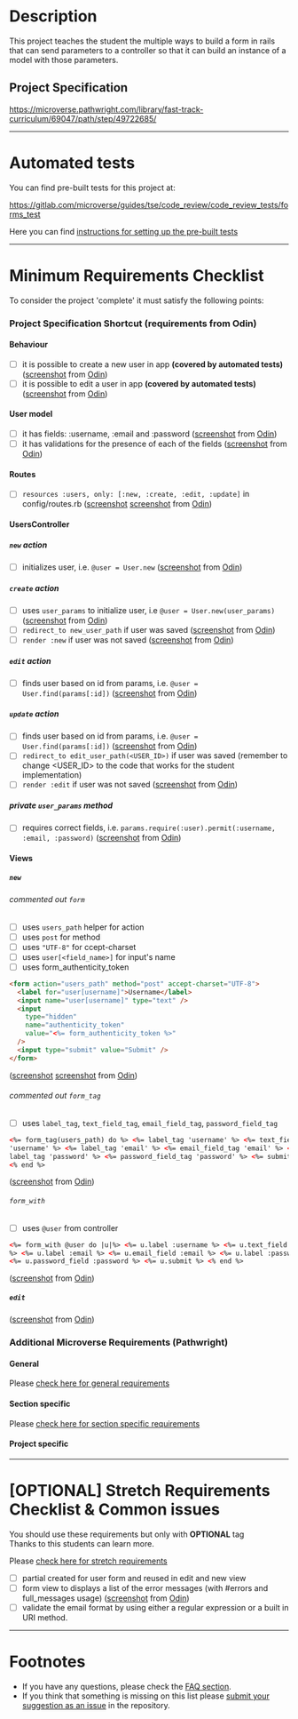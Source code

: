 # Description

This project teaches the student the multiple ways to build a form in rails that can send parameters to a controller so that it can build an instance of a model with those parameters.

## Project Specification

https://microverse.pathwright.com/library/fast-track-curriculum/69047/path/step/49722685/

---

# Automated tests

You can find pre-built tests for this project at:

https://gitlab.com/microverse/guides/tse/code_review/code_review_tests/forms_test

Here you can find [instructions for setting up the pre-built tests](https://gitlab.com/microverse/guides/tse/how_to_be_a_tse/blob/master/code_review_checklist/06_tests.md)

---

# Minimum Requirements Checklist

To consider the project 'complete' it must satisfy the following points:

### Project Specification Shortcut (**requirements from Odin**)

#### Behaviour

- [ ] it is possible to create a new user in app **(covered by automated tests)** ([screenshot](https://gitlab.com/microverse/guides/projects/requirements_screenshots/raw/master/images/rails/forms/create_new_user.png) from [Odin](https://www.theodinproject.com/courses/ruby-on-rails/lessons/forms))
- [ ] it is possible to edit a user in app **(covered by automated tests)** ([screenshot](https://gitlab.com/microverse/guides/projects/requirements_screenshots/raw/master/images/rails/forms/edit_user.png) from [Odin](https://www.theodinproject.com/courses/ruby-on-rails/lessons/forms))

#### User model

- [ ] it has fields: :username, :email and :password ([screenshot](https://gitlab.com/microverse/guides/projects/requirements_screenshots/raw/master/images/rails/forms/user_model_attr.png) from [Odin](https://www.theodinproject.com/courses/ruby-on-rails/lessons/forms))
- [ ] it has validations for the presence of each of the fields ([screenshot](https://gitlab.com/microverse/guides/projects/requirements_screenshots/raw/master/images/rails/forms/user_model_attr_validation.png) from [Odin](https://www.theodinproject.com/courses/ruby-on-rails/lessons/forms))

#### Routes

- [ ] `resources :users, only: [:new, :create, :edit, :update]` in config/routes.rb ([screenshot](https://gitlab.com/microverse/guides/projects/requirements_screenshots/raw/master/images/rails/forms/user_route1.png) [screenshot](https://gitlab.com/microverse/guides/projects/requirements_screenshots/raw/master/images/rails/forms/user_route2.png) from [Odin](https://www.theodinproject.com/courses/ruby-on-rails/lessons/forms))

#### UsersController

##### `new` action

- [ ] initializes user, i.e. `@user = User.new` ([screenshot](https://gitlab.com/microverse/guides/projects/requirements_screenshots/raw/master/images/rails/forms/user_new.png) from [Odin](https://www.theodinproject.com/courses/ruby-on-rails/lessons/forms))

##### `create` action

- [ ] uses `user_params` to initialize user, i.e `@user = User.new(user_params)` ([screenshot](https://gitlab.com/microverse/guides/projects/requirements_screenshots/raw/master/images/rails/forms/user_params.png) from [Odin](https://www.theodinproject.com/courses/ruby-on-rails/lessons/forms))
- [ ] `redirect_to new_user_path` if user was saved ([screenshot](https://gitlab.com/microverse/guides/projects/requirements_screenshots/raw/master/images/rails/forms/user_create.png) from [Odin](https://www.theodinproject.com/courses/ruby-on-rails/lessons/forms))
- [ ] `render :new` if user was not saved ([screenshot](https://gitlab.com/microverse/guides/projects/requirements_screenshots/raw/master/images/rails/forms/user_create.png) from [Odin](https://www.theodinproject.com/courses/ruby-on-rails/lessons/forms))

##### `edit` action

- [ ] finds user based on id from params, i.e. `@user = User.find(params[:id])` ([screenshot](https://gitlab.com/microverse/guides/projects/requirements_screenshots/raw/master/images/rails/forms/user_route2.png) from [Odin](https://www.theodinproject.com/courses/ruby-on-rails/lessons/forms))

##### `update` action

- [ ] finds user based on id from params, i.e. `@user = User.find(params[:id])` ([screenshot](https://gitlab.com/microverse/guides/projects/requirements_screenshots/raw/master/images/rails/forms/user_params.png) from [Odin](https://www.theodinproject.com/courses/ruby-on-rails/lessons/forms))
- [ ] `redirect_to edit_user_path(<USER_ID>)` if user was saved (remember to change <USER_ID> to the code that works for the student implementation)
- [ ] `render :edit` if user was not saved ([screenshot](https://gitlab.com/microverse/guides/projects/requirements_screenshots/raw/master/images/rails/forms/user_update.png) from [Odin](https://www.theodinproject.com/courses/ruby-on-rails/lessons/forms))

##### private `user_params` method

- [ ] requires correct fields, i.e. `params.require(:user).permit(:username, :email, :password)` ([screenshot](https://gitlab.com/microverse/guides/projects/requirements_screenshots/raw/master/images/rails/forms/user_params.png) from [Odin](https://www.theodinproject.com/courses/ruby-on-rails/lessons/forms))

#### Views

##### `new`

###### commented out `form`

- [ ] uses `users_path` helper for action
- [ ] uses `post` for method
- [ ] uses `"UTF-8"` for ccept-charset
- [ ] uses `user[<field_name>]` for input's name
- [ ] uses form_authenticity_token

```html
<form action="users_path" method="post" accept-charset="UTF-8">
  <label for="user[username]">Username</label>
  <input name="user[username]" type="text" />
  <input
    type="hidden"
    name="authenticity_token"
    value="<%= form_authenticity_token %>"
  />
  <input type="submit" value="Submit" />
</form>
```

([screenshot](https://gitlab.com/microverse/guides/projects/requirements_screenshots/raw/master/images/rails/forms/user_form1.png) [screenshot](https://gitlab.com/microverse/guides/projects/requirements_screenshots/raw/master/images/rails/forms/user_form2.png) from [Odin](https://www.theodinproject.com/courses/ruby-on-rails/lessons/forms))

###### commented out `form_tag`

- [ ] uses `label_tag`, `text_field_tag`, `email_field_tag`, `password_field_tag`

```html
<%= form_tag(users_path) do %> <%= label_tag 'username' %> <%= text_field_tag
'username' %> <%= label_tag 'email' %> <%= email_field_tag 'email' %> <%=
label_tag 'password' %> <%= password_field_tag 'password' %> <%= submit_tag %>
<% end %>
```

([screenshot](https://gitlab.com/microverse/guides/projects/requirements_screenshots/raw/master/images/rails/forms/user_form_tag2.png) from [Odin](https://www.theodinproject.com/courses/ruby-on-rails/lessons/forms))

###### `form_with`

- [ ] uses `@user` from controller

```html
<%= form_with @user do |u|%> <%= u.label :username %> <%= u.text_field :username
%> <%= u.label :email %> <%= u.email_field :email %> <%= u.label :password %>
<%= u.password_field :password %> <%= u.submit %> <% end %>
```

([screenshot](https://gitlab.com/microverse/guides/projects/requirements_screenshots/raw/master/images/rails/forms/user_form_with.png) from [Odin](https://www.theodinproject.com/courses/ruby-on-rails/lessons/forms))

##### `edit`

([screenshot](https://gitlab.com/microverse/guides/projects/requirements_screenshots/raw/master/images/rails/forms/user_form_edit.png) from [Odin](https://www.theodinproject.com/courses/ruby-on-rails/lessons/forms))

### Additional Microverse Requirements (Pathwright)

#### General

Please [check here for general requirements](../general_minimum_crucial_list.md)

#### Section specific

Please [check here for section specific requirements](./section_minimum_crucial_list.md)

#### Project specific

---

# [OPTIONAL] Stretch Requirements Checklist & Common issues

You should use these requirements but only with **OPTIONAL** tag  
Thanks to this students can learn more.

Please [check here for stretch requirements](./section_stretch_list.md)

- [ ] partial created for user form and reused in edit and new view
- [ ] form view to displays a list of the error messages (with #errors and full_messages usage) ([screenshot](https://gitlab.com/microverse/guides/projects/requirements_screenshots/raw/master/images/rails/forms/user_extra_shared_error.png) from [Odin](https://www.theodinproject.com/courses/ruby-on-rails/lessons/forms))
- [ ] validate the email format by using either a regular expression or a built in URI method.

---

# Footnotes

- If you have any questions, please check the [FAQ section](https://gitlab.com/microverse/guides/tse/how_to_be_a_tse/blob/master/faq/faq.md).
- If you think that something is missing on this list please [submit your suggestion as an issue](https://gitlab.com/microverse/guides/code_review/code_review_guidelines/issues/new) in the repository.
